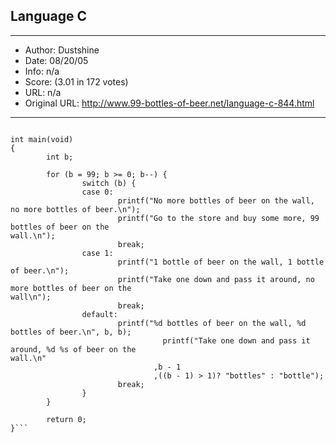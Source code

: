 
## Language C ##
---
- Author: Dustshine
- Date: 08/20/05
- Info: n/a
- Score:  (3.01 in 172 votes)
- URL: n/a
- Original URL: http://www.99-bottles-of-beer.net/language-c-844.html
---

```#include <stdio.h>

int main(void)
{       
        int b;
        
        for (b = 99; b >= 0; b--) {
                switch (b) {
                case 0:
                        printf("No more bottles of beer on the wall, no more bottles of beer.\n");
                        printf("Go to the store and buy some more, 99 bottles of beer on the
wall.\n");
                        break;
                case 1:
                        printf("1 bottle of beer on the wall, 1 bottle of beer.\n");
                        printf("Take one down and pass it around, no more bottles of beer on the
wall\n");
                        break;
                default:
                        printf("%d bottles of beer on the wall, %d bottles of beer.\n", b, b);      
                                  printf("Take one down and pass it around, %d %s of beer on the
wall.\n"
                                ,b - 1
                                ,((b - 1) > 1)? "bottles" : "bottle");
                        break;
                }
        }       
        
        return 0;
}```